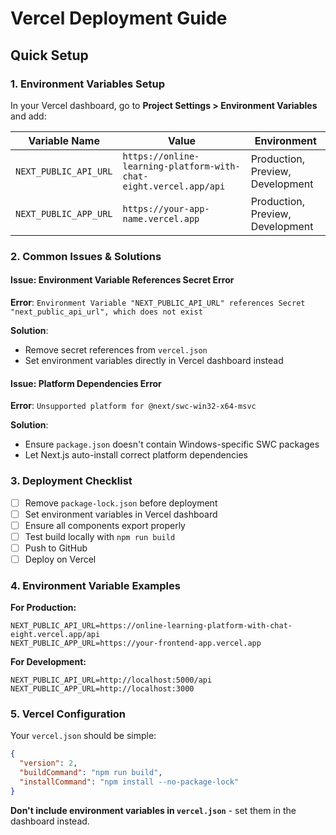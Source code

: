 # Vercel Deployment Guide

## Quick Setup

### 1. Environment Variables Setup

In your Vercel dashboard, go to **Project Settings > Environment Variables** and add:

| Variable Name | Value | Environment |
|---------------|-------|-------------|
| `NEXT_PUBLIC_API_URL` | `https://online-learning-platform-with-chat-eight.vercel.app/api` | Production, Preview, Development |
| `NEXT_PUBLIC_APP_URL` | `https://your-app-name.vercel.app` | Production, Preview, Development |

### 2. Common Issues & Solutions

#### Issue: Environment Variable References Secret Error
**Error**: `Environment Variable "NEXT_PUBLIC_API_URL" references Secret "next_public_api_url", which does not exist`

**Solution**: 
- Remove secret references from `vercel.json`
- Set environment variables directly in Vercel dashboard instead

#### Issue: Platform Dependencies Error
**Error**: `Unsupported platform for @next/swc-win32-x64-msvc`

**Solution**: 
- Ensure `package.json` doesn't contain Windows-specific SWC packages
- Let Next.js auto-install correct platform dependencies

### 3. Deployment Checklist

- [ ] Remove `package-lock.json` before deployment
- [ ] Set environment variables in Vercel dashboard
- [ ] Ensure all components export properly
- [ ] Test build locally with `npm run build`
- [ ] Push to GitHub
- [ ] Deploy on Vercel

### 4. Environment Variable Examples

**For Production:**
```
NEXT_PUBLIC_API_URL=https://online-learning-platform-with-chat-eight.vercel.app/api
NEXT_PUBLIC_APP_URL=https://your-frontend-app.vercel.app
```

**For Development:**
```
NEXT_PUBLIC_API_URL=http://localhost:5000/api
NEXT_PUBLIC_APP_URL=http://localhost:3000
```

### 5. Vercel Configuration

Your `vercel.json` should be simple:
```json
{
  "version": 2,
  "buildCommand": "npm run build",
  "installCommand": "npm install --no-package-lock"
}
```

**Don't include environment variables in `vercel.json`** - set them in the dashboard instead.
